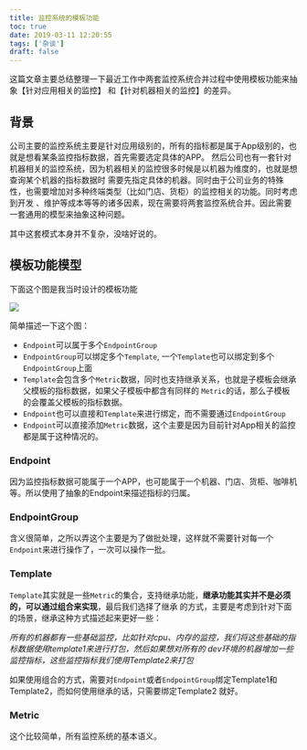 ```yaml
---
title: 监控系统的模板功能
toc: true
date: 2019-03-11 12:20:55
tags: ['杂谈']
draft: false
---
```


这篇文章主要总结整理一下最近工作中两套监控系统合并过程中使用模板功能来抽象【针对应用相关的监控】
和【针对机器相关的监控】的差异。

## 背景

公司主要的监控系统主要是针对应用级别的，所有的指标都是属于App级别的，也就是想看某条监控指标数据，首先需要选定具体的APP。
然后公司也有一套针对机器相关的监控系统，因为机器相关的监控很多时候是以机器为维度的，也就是想查询某个机器的指标数据时
需要先指定具体的机器。同时由于公司业务的特殊性，也需要增加对多种终端类型（比如门店、货柜）的监控相关的功能。同时考虑到开发
、维护等成本等等的诸多因素，现在需要将两套监控系统合并。因此需要一套通用的模型来抽象这种问题。

其中这套模式本身并不复杂，没啥好说的。

## 模板功能模型

下面这个图是我当时设计的模板功能

![](http://wenchao.ren/img/2020/11/18-9-25/34145794.jpg)

简单描述一下这个图：

- `Endpoint`可以属于多个`EndpointGroup`
- `EndpointGroup`可以绑定多个`Template`, 一个`Template`也可以绑定到多个`EndpointGroup`上面
- `Template`会包含多个`Metric`数据，同时也支持继承关系，也就是子模板会继承父模板的指标数据，如果父子模板中都含有同样的
`Metric`的话，那么子模板的会覆盖父模板的指标数据。
- `Endpoint`也可以直接和`Template`来进行绑定，而不需要通过`EndpointGroup`
- `Endpoint`可以直接添加`Metric`数据，这个主要是因为目前针对App相关的监控都是属于这种情况的。


### Endpoint

因为监控指标数据可能属于一个APP，也可能属于一个机器、门店、货柜、咖啡机等。所以使用了抽象的Endpoint来描述指标的归属。

### EndpointGroup

含义很简单，之所以弄这个主要是为了做批处理，这样就不需要针对每一个`Endpoint`来进行操作了，一次可以操作一批。

### Template

`Template`其实就是一些`Metric`的集合，支持继承功能，**继承功能其实并不是必须的，可以通过组合来实现**，最后我们选择了继承
的方式，主要是考虑到针对下面的场景，继承这种方式描述起来更好一些：

*所有的机器都有一些基础监控，比如针对cpu、内存的监控，我们将这些基础的指标数据使用template1来进行打包，然后如果想对所有的
dev环境的机器增加一些监控指标，这些监控指标我们使用Template2来打包*

如果使用组合的方式，需要对`Endpoint`或者`EndpointGroup`绑定Template1和Template2，而如何使用继承的话，只需要绑定Template2
就好。

### Metric

这个比较简单，所有监控系统的基本语义。



